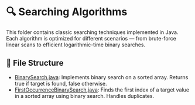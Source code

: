 # 🔍 Searching Algorithms

This folder contains classic searching techniques implemented in Java. Each algorithm is optimized for different scenarios — from brute-force linear scans to efficient logarithmic-time binary searches.

## 📁 File Structure
- [BinarySearch.java](SearchAlgorithms/BinarySearch.java): Implements binary search on a sorted array. Returns true if target is found, false otherwise.
- [FirstOccurrenceBinarySearch.java](SearchingAlgorithms/FirstOccurrenceBinarySearch.java): Finds the first index of a target value in a sorted array using binary search. Handles duplicates.
